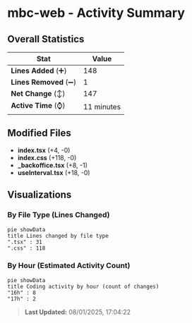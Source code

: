 # mbc-web - Activity Summary 

## Overall Statistics

| Stat                   | Value                                                             |
| ---------------------- | ----------------------------------------------------------------- |
| **Lines Added** (➕)   | 148                                          |
| **Lines Removed** (➖) | 1                                        |
| **Net Change** (↕)    | 147                |
| **Active Time** (⌚)   | 11 minutes |


## Modified Files
- **index.tsx** (+4, -0)
- **index.css** (+118, -0)
- **_backoffice.tsx** (+8, -1)
- **useInterval.tsx** (+18, -0)

## Visualizations

### By File Type (Lines Changed)

```mermaid
pie showData
title Lines changed by file type
".tsx" : 31
".css" : 118
```

### By Hour (Estimated Activity Count)

```mermaid
pie showData
title Coding activity by hour (count of changes)
"16h" : 8
"17h" : 2
```


> **Last Updated:** 08/01/2025, 17:04:22